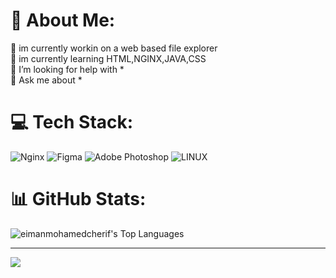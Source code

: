 # 💫 About Me:
🔭 im currently workin on a web based file explorer<br>🌱 im currently learning HTML,NGINX,JAVA,CSS <br>🤝 I’m looking for help with *<br>💬 Ask me about *




# 💻 Tech Stack:
![Nginx](https://img.shields.io/badge/nginx-%23009639.svg?style=for-the-badge&logo=nginx&logoColor=white) ![Figma](https://img.shields.io/badge/figma-%23F24E1E.svg?style=for-the-badge&logo=figma&logoColor=white) ![Adobe Photoshop](https://img.shields.io/badge/adobe%20photoshop-%2331A8FF.svg?style=for-the-badge&logo=adobe%20photoshop&logoColor=white) ![LINUX](https://img.shields.io/badge/Linux-FCC624?style=for-the-badge&logo=linux&logoColor=black)
# 📊 GitHub Stats:
![eimanmohamedcherif's Top Languages](https://github-readme-stats.vercel.app/api/top-langs/?username=eimanmohamedcherif&theme=vue-dark&show_icons=true&hide_border=true&layout=compact)



---
[![](https://visitcount.itsvg.in/api?id=suleymanlaarabidev&icon=0&color=0)](https://visitcount.itsvg.in)

